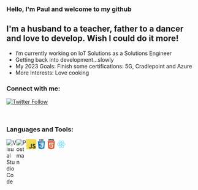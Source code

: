 ### Hello, I'm Paul and welcome to my github

## I'm a husband to a teacher, father to a dancer and love to develop. Wish I could do it more!
- I’m currently working on IoT Solutions as a Solutions Engineer
- Getting back into development...slowly
- My 2023 Goals: Finish some certifications: 5G, Cradlepoint and Azure
- More Interests: Love cooking

### Connect with me:


[![Twitter Follow](https://img.shields.io/twitter/follow/steelaugmented?color=1DA1F2&logo=twitter&style=social)](https://twitter.com/intent/follow?original_referer=https%3A%2F%2Fgithub.com%2Fsteelaugmented&screen_name=steelaugmented)


<br />

### Languages and Tools:

[<img align="left" alt="Visual Studio Code" width="26px" src="https://upload.wikimedia.org/wikipedia/commons/9/9a/Visual_Studio_Code_1.35_icon.svg" />][vscode]
[<img align="left" alt="Postman" width="26px" src="https://iconape.com/wp-content/files/ja/89479/png/postman.png" />][postman]
[<img align="left" alt="JavaScript" width="26px" src="https://raw.githubusercontent.com/github/explore/80688e429a7d4ef2fca1e82350fe8e3517d3494d/topics/javascript/javascript.png" />][javascript]
<img align="left" alt="CSS" width="26px" src="https://raw.githubusercontent.com/github/explore/80688e429a7d4ef2fca1e82350fe8e3517d3494d/topics/css/css.png" />
<img align="left" alt="HTML" width="26px" src="https://raw.githubusercontent.com/github/explore/80688e429a7d4ef2fca1e82350fe8e3517d3494d/topics/html/html.png" />
[<img align="left" alt="React" width="26px" src="https://raw.githubusercontent.com/github/explore/80688e429a7d4ef2fca1e82350fe8e3517d3494d/topics/react/react.png" />][react]


<br />

<br />
<br />

[vscode]: https://code.visualstudio.com
[javascript]: https://www.javascript.com
[postman]: https://www.postman.com
[react]: https://reactjs.org
